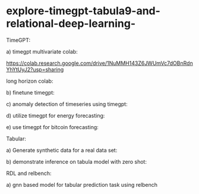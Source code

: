 # explore-timegpt-tabula9-and-relational-deep-learning-
TimeGPT:

a) timegpt multivariate colab:

https://colab.research.google.com/drive/1NuMMH143Z6JWUmVc7dOBnRdnYhYtUyJ2?usp=sharing

 long horizon colab:



 b) finetune timegpt:



c) anomaly detection of timeseries using timegpt:



d) utilize timegpt for energy forecasting:



e) use timegpt for bitcoin forecasting:


Tabular:

a) Generate synthetic data for a real data set:


b) demonstrate inference on tabula model with zero shot:



RDL and relbench:


a) gnn based model for tabular prediction task using relbench 

